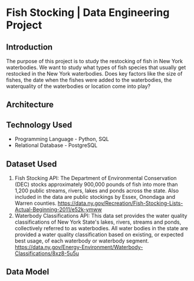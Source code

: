 # Fish Stocking | Data Engineering Project

## Introduction
The purpose of this project is to study the restocking of fish in New York waterbodies. 
We want to study what types of fish species that usually get restocked in the New York waterbodies.
Does key factors like the size of fishes, the date when the fishes were added to the waterbodies, 
the waterquality of the waterbodies or location come into play?

## Architecture


## Technology Used
- Programming Language - Python, SQL
- Relational Database - PostgreSQL

## Dataset Used
1. Fish Stocking API: The Department of Environmental Conservation (DEC) 
stocks approximately 900,000 pounds of fish 
into more than 1,200 public streams, rivers, lakes and ponds across the state. 
Also included in the data are public stockings by Essex, Onondaga and Warren counties. 
    https://data.ny.gov/Recreation/Fish-Stocking-Lists-Actual-Beginning-2011/e52k-ymww
2. Waterbody Classifications API: This data set provides the water quality classifications of 
New York State's lakes, rivers, streams and ponds, collectively referred to as waterbodies. 
All water bodies in the state are provided a water quality classification based on existing, 
or expected best usage, of each waterbody or waterbody segment.
    https://data.ny.gov/Energy-Environment/Waterbody-Classifications/8xz8-5u5u

## Data Model

